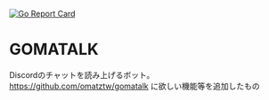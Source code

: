[![Go Report Card](https://goreportcard.com/badge/github.com/OGA45/gomatalk)](https://goreportcard.com/report/github.com/OGA45/gomatalk)
# GOMATALK
Discordのチャットを読み上げるボット。
https://github.com/omatztw/gomatalk に欲しい機能等を追加したもの
